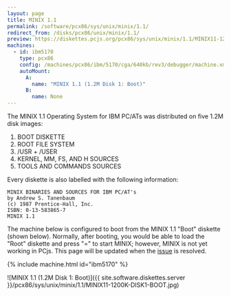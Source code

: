 ```yaml
---
layout: page
title: MINIX 1.1
permalink: /software/pcx86/sys/unix/minix/1.1/
redirect_from: /disks/pcx86/unix/minix/1.1/
preview: https://diskettes.pcjs.org/pcx86/sys/unix/minix/1.1/MINIX11-1200K-DISK1-BOOT.jpg
machines:
  - id: ibm5170
    type: pcx86
    config: /machines/pcx86/ibm/5170/cga/640kb/rev3/debugger/machine.xml
    autoMount:
      A:
        name: "MINIX 1.1 (1.2M Disk 1: Boot)"
      B:
        name: None
---
```


The MINIX 1.1 Operating System for IBM PC/ATs was distributed on five 1.2M disk images:

 1. BOOT DISKETTE
 2. ROOT FILE SYSTEM
 3. /USR + /USER
 4. KERNEL, MM, FS, AND H SOURCES
 5. TOOLS AND COMMANDS SOURCES

Every diskette is also labelled with the following information:

	MINIX BINARIES AND SOURCES FOR IBM PC/AT's
	by Andrew S. Tanenbaum
	(c) 1987 Prentice-Hall, Inc.
	ISBN: 0-13-583865-7
	MINIX 1.1

The machine below is configured to boot from the MINIX 1.1 "Boot" diskette (shown below).  Normally, after booting,
you would be able to load the "Root" diskette and press "=" to start MINIX; however, MINIX is not yet working in PCjs.
This page will be updated when the [issue](https://github.com/jeffpar/pcjs/issues/57) is resolved.

{% include machine.html id="ibm5170" %}

![MINIX 1.1 (1.2M Disk 1: Boot)]({{ site.software.diskettes.server }}/pcx86/sys/unix/minix/1.1/MINIX11-1200K-DISK1-BOOT.jpg)
